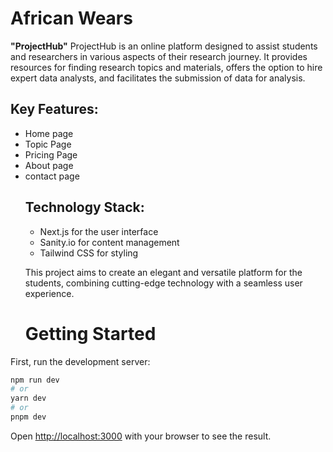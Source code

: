 <div>
              <h1>African Wears</h1>
              <p>
                <strong>"ProjectHub"</strong> ProjectHub is an online platform designed
                to assist students and researchers in various aspects of their research journey. It
                provides resources for finding research topics and materials, offers the option to
                hire expert data analysts, and facilitates the submission of data for analysis.
              </p>
              <h2>Key Features:</h2>
              <ul>
                <li>Home page</li>
                <li>Topic Page</li>
                <li>Pricing Page</li>
                <li>About page</li>
                <li>contact page</li
              </ul>
              <h2>Technology Stack:</h2>
            <ul>
                <li>Next.js for the user interface</li>
                <li>Sanity.io for content management</li>
                <li>Tailwind CSS for styling</li>
            </ul>
           <p>
                This project aims to create an elegant and versatile platform for the students, combining cutting-edge technology with a seamless user experience.
           </p>
              <h1>Getting Started</h1>
            </div>
First, run the development server:

```bash
npm run dev
# or
yarn dev
# or
pnpm dev
```

Open [http://localhost:3000](http://localhost:3000) with your browser to see the result.

